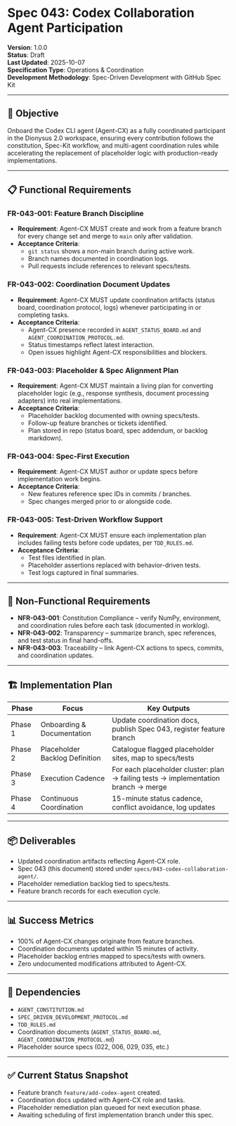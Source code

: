 # Spec 043: Codex Collaboration Agent Participation

**Version**: 1.0.0  
**Status**: Draft  
**Last Updated**: 2025-10-07  
**Specification Type**: Operations & Coordination  
**Development Methodology**: Spec-Driven Development with GitHub Spec Kit  

---

## 🎯 Objective
Onboard the Codex CLI agent (Agent-CX) as a fully coordinated participant in the Dionysus 2.0 workspace, ensuring every contribution follows the constitution, Spec-Kit workflow, and multi-agent coordination rules while accelerating the replacement of placeholder logic with production-ready implementations.

---

## 📋 Functional Requirements

### FR-043-001: Feature Branch Discipline
- **Requirement**: Agent-CX MUST create and work from a feature branch for every change set and merge to `main` only after validation.
- **Acceptance Criteria**:
  - `git status` shows a non-main branch during active work.
  - Branch names documented in coordination logs.
  - Pull requests include references to relevant specs/tests.

### FR-043-002: Coordination Document Updates
- **Requirement**: Agent-CX MUST update coordination artifacts (status board, coordination protocol, logs) whenever participating in or completing tasks.
- **Acceptance Criteria**:
  - Agent-CX presence recorded in `AGENT_STATUS_BOARD.md` and `AGENT_COORDINATION_PROTOCOL.md`.
  - Status timestamps reflect latest interaction.
  - Open issues highlight Agent-CX responsibilities and blockers.

### FR-043-003: Placeholder & Spec Alignment Plan
- **Requirement**: Agent-CX MUST maintain a living plan for converting placeholder logic (e.g., response synthesis, document processing adapters) into real implementations.
- **Acceptance Criteria**:
  - Placeholder backlog documented with owning specs/tests.
  - Follow-up feature branches or tickets identified.
  - Plan stored in repo (status board, spec addendum, or backlog markdown).

### FR-043-004: Spec-First Execution
- **Requirement**: Agent-CX MUST author or update specs before implementation work begins.
- **Acceptance Criteria**:
  - New features reference spec IDs in commits / branches.
  - Spec changes merged prior to or alongside code.

### FR-043-005: Test-Driven Workflow Support
- **Requirement**: Agent-CX MUST ensure each implementation plan includes failing tests before code updates, per `TDD_RULES.md`.
- **Acceptance Criteria**:
  - Test files identified in plan.
  - Placeholder assertions replaced with behavior-driven tests.
  - Test logs captured in final summaries.

---

## 🔧 Non-Functional Requirements

- **NFR-043-001**: Constitution Compliance – verify NumPy, environment, and coordination rules before each task (documented in worklog).
- **NFR-043-002**: Transparency – summarize branch, spec references, and test status in final hand-offs.
- **NFR-043-003**: Traceability – link Agent-CX actions to specs, commits, and coordination updates.

---

## 🏗️ Implementation Plan

| Phase | Focus | Key Outputs |
|-------|-------|-------------|
| Phase 1 | Onboarding & Documentation | Update coordination docs, publish Spec 043, register feature branch |
| Phase 2 | Placeholder Backlog Definition | Catalogue flagged placeholder sites, map to specs/tests |
| Phase 3 | Execution Cadence | For each placeholder cluster: plan → failing tests → implementation branch → merge |
| Phase 4 | Continuous Coordination | 15-minute status cadence, conflict avoidance, log updates |

---

## 📦 Deliverables
- Updated coordination artifacts reflecting Agent-CX role.
- Spec 043 (this document) stored under `specs/043-codex-collaboration-agent/`.
- Placeholder remediation backlog tied to specs/tests.
- Feature branch records for each execution cycle.

---

## 📊 Success Metrics
- 100% of Agent-CX changes originate from feature branches.
- Coordination documents updated within 15 minutes of activity.
- Placeholder backlog entries mapped to specs/tests with owners.
- Zero undocumented modifications attributed to Agent-CX.

---

## 🔗 Dependencies
- `AGENT_CONSTITUTION.md`
- `SPEC_DRIVEN_DEVELOPMENT_PROTOCOL.md`
- `TDD_RULES.md`
- Coordination documents (`AGENT_STATUS_BOARD.md`, `AGENT_COORDINATION_PROTOCOL.md`)
- Placeholder source specs (022, 006, 029, 035, etc.)

---

## ✅ Current Status Snapshot
- Feature branch `feature/add-codex-agent` created.
- Coordination docs updated with Agent-CX role and tasks.
- Placeholder remediation plan queued for next execution phase.
- Awaiting scheduling of first implementation branch under this spec.

